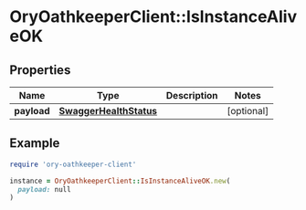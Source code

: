 # OryOathkeeperClient::IsInstanceAliveOK

## Properties

| Name | Type | Description | Notes |
| ---- | ---- | ----------- | ----- |
| **payload** | [**SwaggerHealthStatus**](SwaggerHealthStatus.md) |  | [optional] |

## Example

```ruby
require 'ory-oathkeeper-client'

instance = OryOathkeeperClient::IsInstanceAliveOK.new(
  payload: null
)
```

